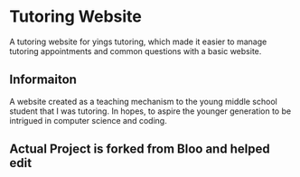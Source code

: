 # **Tutoring Website**
A tutoring website for yings tutoring, which made it easier to manage tutoring appointments and common questions with a basic website. 

## **Informaiton**
A website created as a teaching mechanism to the young middle school student that I was tutoring. In hopes, to aspire the younger generation to be intrigued in computer science and coding. 

## **Actual Project is forked from Bloo and helped edit**
